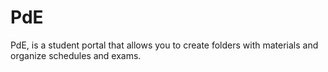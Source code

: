 # PdE
PdE, is a student portal that allows you to create folders with materials and organize schedules and exams.
